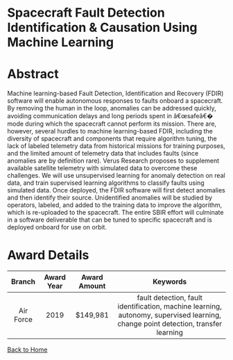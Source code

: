 
Spacecraft Fault Detection Identification &amp; Causation Using Machine Learning
================================================================================

# Abstract


Machine learning-based Fault Detection, Identification and Recovery (FDIR) software will enable autonomous responses to faults onboard a spacecraft. By removing the human in the loop, anomalies can be addressed quickly, avoiding communication delays and long periods spent in â€œsafeâ€� mode during which the spacecraft cannot perform its mission. There are, however, several hurdles to machine learning-based FDIR, including the diversity of spacecraft and components that require algorithm tuning, the lack of labeled telemetry data from historical missions for training purposes, and the limited amount of telemetry data that includes faults (since anomalies are by definition rare). Verus Research proposes to supplement available satellite telemetry with simulated data to overcome these challenges. We will use unsupervised learning for anomaly detection on real data, and train supervised learning algorithms to classify faults using simulated data. Once deployed, the FDIR software will first detect anomalies and then identify their source. Unidentified anomalies will be studied by operators, labeled, and added to the training data to improve the algorithm, which is re-uploaded to the spacecraft. The entire SBIR effort will culminate in a software deliverable that can be tuned to specific spacecraft and is deployed onboard for use on orbit.  

# Award Details

|Branch|Award Year|Award Amount|Keywords|
| :---: | :---: | :---: | :---: |
|Air Force|2019|$149,981|fault detection, fault identification, machine learning, autonomy, supervised learning, change point detection, transfer learning|
  
  


[Back to Home](https://github.com/chrischow/dod_sbir_awards/Reports/DJ/#1513)